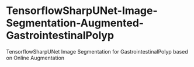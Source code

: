 # TensorflowSharpUNet-Image-Segmentation-Augmented-GastrointestinalPolyp
TensorflowSharpUNet Image Segmentation for GastrointestinalPolyp based on Online Augmentation
